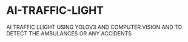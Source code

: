 # AI-TRAFFIC-LIGHT
AI TRAFFIC LLIGHT USING YOLOV3 AND COMPUTER VISION AND TO DETECT THE AMBULANCES OR ANY ACCIDENTS 
